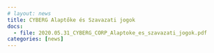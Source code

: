 ```yaml
---
# layout: news
title: CYBERG Alaptőke és Szavazati jogok
docs:
  - file: 2020.05.31_CYBERG_CORP_Alaptoke_es_szavazati_jogok.pdf
categories: [news]
---
```

